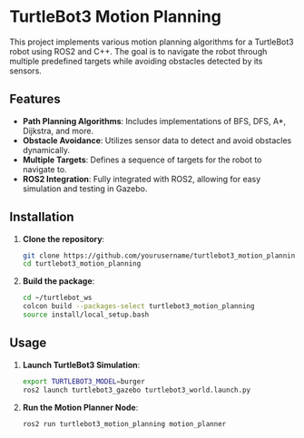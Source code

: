 # TurtleBot3 Motion Planning

This project implements various motion planning algorithms for a TurtleBot3 robot using ROS2 and C++. The goal is to navigate the robot through multiple predefined targets while avoiding obstacles detected by its sensors.

## Features
- **Path Planning Algorithms**: Includes implementations of BFS, DFS, A*, Dijkstra, and more.
- **Obstacle Avoidance**: Utilizes sensor data to detect and avoid obstacles dynamically.
- **Multiple Targets**: Defines a sequence of targets for the robot to navigate to.
- **ROS2 Integration**: Fully integrated with ROS2, allowing for easy simulation and testing in Gazebo.

## Installation
1. **Clone the repository**:
   ```bash
   git clone https://github.com/yourusername/turtlebot3_motion_planning.git
   cd turtlebot3_motion_planning
2. **Build the package**:
   ```bash
   cd ~/turtlebot_ws
   colcon build --packages-select turtlebot3_motion_planning
   source install/local_setup.bash

## Usage
1. **Launch TurtleBot3 Simulation**:
   ```bash
   export TURTLEBOT3_MODEL=burger
   ros2 launch turtlebot3_gazebo turtlebot3_world.launch.py
2. **Run the Motion Planner Node**:
   ```bash
   ros2 run turtlebot3_motion_planning motion_planner
